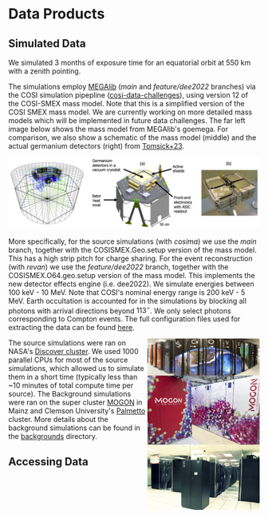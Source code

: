 # Data Products

## Simulated Data

We simulated 3 months of exposure time for an equatorial orbit at 550 km with a zenith pointing. 


The simulations employ [MEGAlib](https://github.com/zoglauer/megalib) (*main* and *feature/dee2022* branches) via the COSI simulation pipepline ([cosi-data-challenges](https://github.com/cositools/cosi-data-challenges)), using version 12 of the COSI-SMEX mass model. Note that this is a simplified version of the COSI SMEX mass model. We are currently working on more detailed mass models which will be implemented in future data challenges. The far left image below shows the mass model from MEGAlib's goemega. For comparison, we also show a schematic of the mass model (middle) and the actual germanium detectors (right) from [Tomsick+23](https://ui.adsabs.harvard.edu/abs/2023arXiv230812362T/abstract).

<p align="center">
<img width="1000"  src="images/mass_model.png">
</p>

More specifically, for the source simulations (with *cosima*) we use the *main* branch, together with the COSISMEX.Geo.setup version of the mass model. This has a high strip pitch for charge sharing. For the event reconstruction (with *revan*) we use the *feature/dee2022* branch, together with the COSISMEX.O64.geo.setup version of the mass model. This implements the new detector effects engine (i.e. dee2022). We simulate energies between 100 keV - 10 MeV. Note that COSI's nominal energy range is 200 keV - 5 MeV. Earth occultation is accounted for in the simulations by blocking all photons with arrival directions beyond $113^\circ$. We only select photons corresponding to Compton events. The full configuration files used for extracting the data can be found [here](https://github.com/cositools/cosi-data-challenges/tree/main/cosi_dc/Input_Files/Configuration_Files/Data_Challenges/Data_Challenge_2/DC2).

<img  align="right" width="225"  src="images/clusters.png">

The source simulations were ran on NASA's [Discover cluster](https://www.nccs.nasa.gov/systems/discover). We used 1000 parallel CPUs for most of the source simulations, which allowed us to simulate them in a short time (typically less than ~10 minutes of total compute time per source). The Background simulations were ran on the super cluster [MOGON](https://mogonwiki.zdv.uni-mainz.de/docs/introduction/what_is_mogon) in Mainz and Clemson University's [Palmetto](https://docs.rcd.clemson.edu/palmetto/) cluster. More details about the background simulations can be found in the [backgrounds](https://github.com/cositools/cosi-data-challenge-2/tree/main/backgrounds) directory.








## Accessing Data
